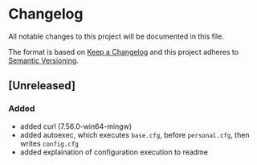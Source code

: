 # Changelog
All notable changes to this project will be documented in this file.

The format is based on [Keep a Changelog](http://keepachangelog.com/en/1.0.0/)
and this project adheres to [Semantic Versioning](http://semver.org/spec/v2.0.0.html).

## [Unreleased]

### Added
- added curl (7.56.0-win64-mingw)
- added autoexec, which executes `base.cfg`, before `personal.cfg`, then writes `config.cfg`
- added explaination of configuration execution to readme